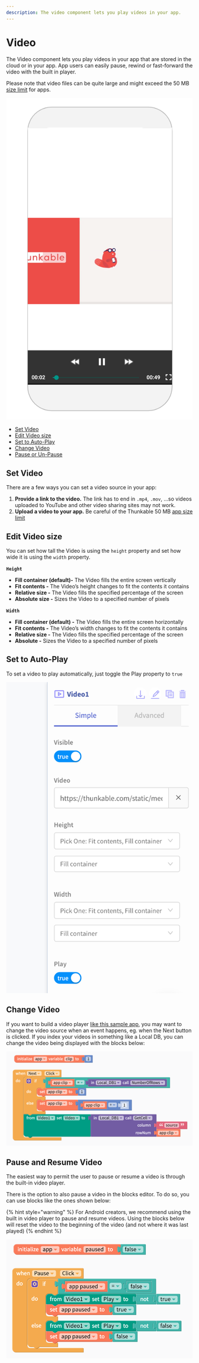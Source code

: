 ```yaml
---
description: The video component lets you play videos in your app.
---
```


# Video

The Video component lets you play videos in your app that are stored in the cloud or in your app. App users can easily pause, rewind or fast-forward the video with the built in player.

Please note that video files can be quite large and might exceed the 50 MB [size limit](projects/assets.md#app-size-limits-50-mb-per-app) for apps. 

![](.gitbook/assets/screen-shot-2019-10-17-at-2.52.02-pm.png)

* [Set Video](video.md#set-video)
* [Edit Video size](video.md#edit-video-size)
* [Set to Auto-Play](video.md#set-to-auto-play)
* [Change Video](video.md#change-video)
* [Pause or Un-Pause](video.md#pause-or-un-pause)

## Set Video

There are a few ways you can set a video source in your app:

1. **Provide a link to the video.** The link has to end in `.mp4`, `.mov`, …so videos uploaded to YouTube and other video sharing sites may not work.
2. **Upload a video to your app.** Be careful of the Thunkable 50 MB [app size limit](projects/assets.md#app-size-limits-50-mb-per-app)

## Edit Video size

You can set how tall the Video is using the `height` property and set how wide it is using the `width` property.

**`Height`**

* **Fill container \(default\)-** The Video fills the entire screen vertically
* **Fit contents -** The Video’s height changes to fit the contents it contains
* **Relative size -** The Video fills the specified percentage of the screen
* **Absolute size -** Sizes the Video to a specified number of pixels

**`Width`**

* **Fill container \(default\) -** The Video fills the entire screen horizontally
* **Fit contents -** The Video’s width changes to fit the contents it contains
* **Relative size -** The Video fills the specified percentage of the screen
* **Absolute -** Sizes the Video to a specified number of pixels

## Set to Auto-Play

To set a video to play automatically, just toggle the Play property to `true` 

![](.gitbook/assets/screen-shot-2019-10-29-at-2.03.22-pm.png)

## Change Video

If you want to build a video player [like this sample app](https://x.thunkable.com/copy/f915eb9a227c4214f5f6c4521d31a86c), you may want to change the video source when an event happens, eg. when the Next button is clicked. If you index your videos in something like a Local DB, you can change the video being displayed with the blocks below:

![Blocks from a Video player sample app](.gitbook/assets/screen-shot-2019-10-17-at-3.30.25-pm.png)

## Pause and Resume Video 

The easiest way to permit the user to pause or resume a video is through the built-in video player. 

There is the option to also pause a video in the blocks editor. To do so, you can use blocks like the ones shown below:

{% hint style="warning" %}
For Android creators, we recommend using the built in video player to pause and resume videos. Using the blocks below will reset the video to the beginning of the video \(and not where it was last played\)
{% endhint %}

![](.gitbook/assets/screen-shot-2019-10-29-at-2.16.45-pm.png)



